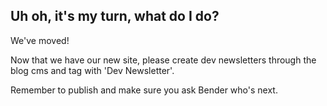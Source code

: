 ## Uh oh, it's my turn, what do I do?

We've moved!

Now that we have our new site, please create dev newsletters through the
blog cms and tag with 'Dev Newsletter'.

Remember to publish and make sure you ask Bender who's next.
